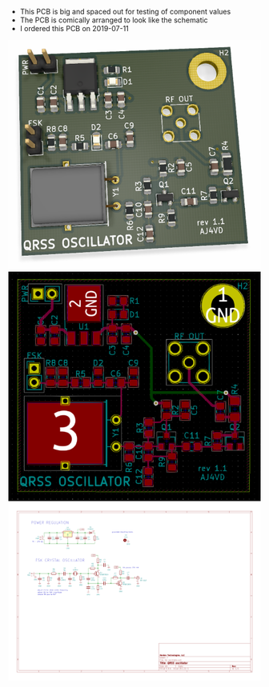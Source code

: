 * This PCB is big and spaced out for testing of component values
* The PCB is comically arranged to look like the schematic
* I ordered this PCB on 2019-07-11

![](pcb-3d.PNG)
![](pcb-design.PNG)
![](schematic.png)